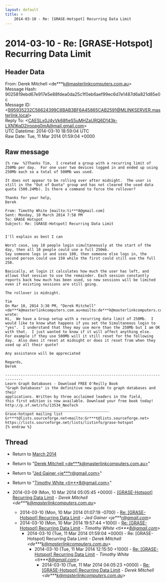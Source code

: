 ```yaml
---
layout: default
title: >
    2014-03-10 - Re: [GRASE-Hotspot] Recurring Data Limit
---
```


# 2014-03-10 - Re: [GRASE-Hotspot] Recurring Data Limit

## Header Data

From: Derek Mitchell \<de***k@masterlinkcomputers.com.au\><br>
Message Hash: 9025819ebd67e917e5e88fdea0da25c1f0eb6aef99ec6d7e1487d6a821d85e0c<br>
Message ID: \<B95935232C56624399C8BAB3BF6A45865CAB2591@MLINKSERVER.masterlink.local\><br>
Reply To: \<CAESLx0J4vVk68fieS5uMHZaURQ6D143k-LXN1KqD2iroopg0mA@mail.gmail.com\><br>
UTC Datetime: 2014-03-10 18:59:04 UTC<br>
Raw Date: Tue, 11 Mar 2014 01:59:04 +0000<br>

## Raw message

```
{% raw  %}Thanks Tim,  I created a group with a recurring limit of 250Mb per day.  For one user two devices logged in and ended up using 250Mb each so a total of 500Mb was used.

It does not appear to be rolling over after midnight.  The user is still in the "Out of Quota" group and has not cleared the used data quota (500.24Mb). Is there a command to force the rollover?

Thanks for your help,
Derek

From: Timothy White [mailto:ti***8@gmail.com]
Sent: Monday, 10 March 2014 7:58 PM
To: GRASE Hotspot
Subject: Re: [GRASE-Hotspot] Recurring Data Limit


I'll explain as best I can

Worst case, say 10 people login simultaneously at the start of the day, then all 10 people could use a full 250mb.
Say someone logs in and uses 100, then someone else logs in, the second person could use 150 while the first could still use the full 250.

Basically, at login it calculates how much the user has left, and allows that session to use the remainder. Each session constantly reports back how much has been used, so new sessions will be limited even if existing sessions are still going.

The rollover is midnight.

Tim
On Mar 10, 2014 3:30 PM, "Derek Mitchell" <de***k@masterlinkcomputers.com.au<mailto:de***k@masterlinkcomputers.com.au>> wrote:
Hi,  We have a Group setup with a recurring data limit of 250Mb.  I would like to know what happens if you set the Simultaneous login to "yes".  I understand that they may use more than the 250Mb but I am OK with that.  I just wanted to know if it will affect anything else.  For example if they use 500Mb will it still reset for the following day.  Also does it reset at midnight or does it reset from when they used up all their quote?

Any assistance will be appreciated

Regards,
Derek

------------------------------------------------------------------------------
Learn Graph Databases - Download FREE O'Reilly Book
"Graph Databases" is the definitive new guide to graph databases and their
applications. Written by three acclaimed leaders in the field,
this first edition is now available. Download your free book today!
http://p.sf.net/sfu/13534_NeoTech
_______________________________________________
Grase-hotspot mailing list
Gr***t@lists.sourceforge.net<mailto:Gr***t@lists.sourceforge.net>
https://lists.sourceforge.net/lists/listinfo/grase-hotspot
{% endraw %}
```

## Thread

+ Return to [March 2014](/archive/2014/03)

+ Return to "[Derek Mitchell <de***k<span>@</span>masterlinkcomputers.com.au>](/authors/de___k_at_masterlinkcomputers_com_au)"
+ Return to "[Jed Gainer <je***r<span>@</span>gmail.com>](/authors/je___r_at_gmail_com)"
+ Return to "[Timothy White <ti***8<span>@</span>gmail.com>](/authors/ti___8_at_gmail_com)"

+ 2014-03-09 (Mon, 10 Mar 2014 05:05:45 +0000) - [[GRASE-Hotspot] Recurring Data Limit](/archive/2014/03/6ebaf67ac8fa07a2fd83100002e68ec993199810f4344e519910dbe2287a1d7a) - _Derek Mitchell \<de***k@masterlinkcomputers.com.au\>_
  + 2014-03-10 (Mon, 10 Mar 2014 01:07:19 -0700) - [Re: [GRASE-Hotspot] Recurring Data Limit](/archive/2014/03/70c707cb69cc4ce2343d65e5ac5db341a3500c38cae9bee79a2c2034f4919fdc) - _Jed Gainer \<je***r@gmail.com\>_
  + 2014-03-10 (Mon, 10 Mar 2014 19:57:44 +1000) - [Re: [GRASE-Hotspot] Recurring Data Limit](/archive/2014/03/a5a01daeaa52d7792376a622cef4d7fe4581d94e6c7007f0bd46b4ace1ffd08e) - _Timothy White \<ti***8@gmail.com\>_
    + 2014-03-10 (Tue, 11 Mar 2014 01:59:04 +0000) - Re: [GRASE-Hotspot] Recurring Data Limit - _Derek Mitchell \<de***k@masterlinkcomputers.com.au\>_
      + 2014-03-10 (Tue, 11 Mar 2014 12:15:50 +1000) - [Re: [GRASE-Hotspot] Recurring Data Limit](/archive/2014/03/3f79f169e42ffd7654227cf73bc6a7b6c6ea06b4a10b44c96d7738eec1329c45) - _Timothy White \<ti***8@gmail.com\>_
        + 2014-03-10 (Tue, 11 Mar 2014 04:05:23 +0000) - [Re: [GRASE-Hotspot] Recurring Data Limit](/archive/2014/03/eed795286eeb91321a034cbbf2a2f970f60ab559bf5bb3050203ae3211fe33ed) - _Derek Mitchell \<de***k@masterlinkcomputers.com.au\>_

